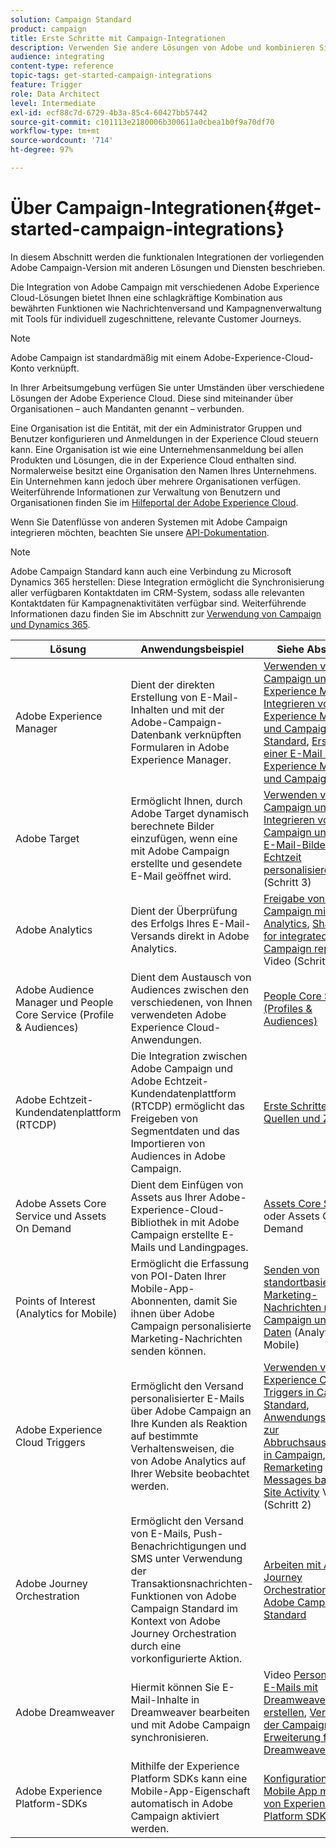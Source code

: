 ```yaml
---
solution: Campaign Standard
product: campaign
title: Erste Schritte mit Campaign-Integrationen
description: Verwenden Sie andere Lösungen von Adobe und kombinieren Sie ihre verschiedenen Funktionen mit Campaign.
audience: integrating
content-type: reference
topic-tags: get-started-campaign-integrations
feature: Trigger
role: Data Architect
level: Intermediate
exl-id: ecf88c7d-6729-4b3a-85c4-60427bb57442
source-git-commit: c101113e2180006b300611a0cbea1b0f9a70df70
workflow-type: tm+mt
source-wordcount: '714'
ht-degree: 97%

---
```


# Über Campaign-Integrationen{#get-started-campaign-integrations}

In diesem Abschnitt werden die funktionalen Integrationen der vorliegenden Adobe Campaign-Version mit anderen Lösungen und Diensten beschrieben.

Die Integration von Adobe Campaign mit verschiedenen Adobe Experience Cloud-Lösungen bietet Ihnen eine schlagkräftige Kombination aus bewährten Funktionen wie Nachrichtenversand und Kampagnenverwaltung mit Tools für individuell zugeschnittene, relevante Customer Journeys.

>[!NOTE]
>
> Adobe Campaign ist standardmäßig mit einem Adobe-Experience-Cloud-Konto verknüpft.

In Ihrer Arbeitsumgebung verfügen Sie unter Umständen über verschiedene Lösungen der Adobe Experience Cloud. Diese sind miteinander über Organisationen – auch Mandanten genannt – verbunden.

Eine Organisation ist die Entität, mit der ein Administrator Gruppen und Benutzer konfigurieren und Anmeldungen in der Experience Cloud steuern kann. Eine Organisation ist wie eine Unternehmensanmeldung bei allen Produkten und Lösungen, die in der Experience Cloud enthalten sind. Normalerweise besitzt eine Organisation den Namen Ihres Unternehmens. Ein Unternehmen kann jedoch über mehrere Organisationen verfügen. Weiterführende Informationen zur Verwaltung von Benutzern und Organisationen finden Sie im [Hilfeportal der Adobe Experience Cloud](https://experienceleague.adobe.com/docs/core-services/interface/manage-users-and-products/organizations.html?lang=de).

Wenn Sie Datenflüsse von anderen Systemen mit Adobe Campaign integrieren möchten, beachten Sie unsere [API-Dokumentation](../../api/using/get-started-apis.md).

>[!NOTE]
>
>Adobe Campaign Standard kann auch eine Verbindung zu Microsoft Dynamics 365 herstellen: Diese Integration ermöglicht die Synchronisierung aller verfügbaren Kontaktdaten im CRM-System, sodass alle relevanten Kontaktdaten für Kampagnenaktivitäten verfügbar sind. Weiterführende Informationen dazu finden Sie im Abschnitt zur [Verwendung von Campaign und Dynamics 365](../../integrating/using/d365-acs-get-started.md).


<table> 
 <thead> 
  <tr> 
   <th> Lösung<br /> </th> 
   <th> Anwendungsbeispiel<br /> </th> 
   <th> Siehe Abschnitt<br /> </th> 
  </tr> 
 </thead> 
 <tbody> 
  <tr> 
   <td> Adobe Experience Manager<br /> </td> 
   <td> Dient der direkten Erstellung von E-Mail-Inhalten und mit der Adobe-Campaign-Datenbank verknüpften Formularen in Adobe Experience Manager.<br /> </td> 
   <td> 
     <a href="../../integrating/using/integrating-with-experience-manager.md">Verwenden von Campaign und Experience Manager</a>, <a href="https://helpx.adobe.com/de/experience-manager/6-4/sites/administering/using/campaignstandard.html">Integrieren von Experience Manager und Campaign Standard</a>, <a href="https://gn.adobe.com/doc/standard/getting_started/de/ACS_AEM.html">Erstellen einer E-Mail mit Experience Manager und Campaign</a> 
    </td> 
  </tr> 
  <tr> 
   <td> Adobe Target<br /> </td> 
   <td> Ermöglicht Ihnen, durch Adobe Target dynamisch berechnete Bilder einzufügen, wenn eine mit Adobe Campaign erstellte und gesendete E-Mail geöffnet wird.<br /> </td> 
   <td> 
    <a href="../../integrating/using/about-campaign-target-integration.md">Verwenden von Campaign und Target</a>, <a href="https://experienceleague.adobe.com/docs/target/using/integrate/campaign-and-target.html">Integrieren von Campaign und Target</a>, <a href="https://helpx.adobe.com/de/marketing-cloud/how-to/email-marketing.html">E-Mail-Bilder in Echtzeit personalisieren</a> Video (Schritt 3)
    </td> 
  </tr> 
  <tr> 
   <td> Adobe Analytics<br /> </td> 
   <td> Dient der Überprüfung des Erfolgs Ihres E-Mail-Versands direkt in Adobe Analytics.<br /> </td> 
   <td> 
    <a href="../../integrating/using/about-campaign-analytics-integration.md">Freigabe von Daten in Campaign mit Analytics</a>, <a href="https://helpx.adobe.com/marketing-cloud/how-to/email-marketing.html">Share KPIs for integrated Campaign reporting</a> Video (Schritt 1))
    </td> 
  </tr> 
  <tr> 
   <td> Adobe Audience Manager und People Core Service (Profile &amp; Audiences)<br /> </td> 
   <td> Dient dem Austausch von Audiences zwischen den verschiedenen, von Ihnen verwendeten Adobe Experience Cloud-Anwendungen.<br /> </td> 
   <td> <a href="../../integrating/using/about-campaign-audience-manager-or-people-core-service-integration.md">People Core Service (Profiles &amp; Audiences)</a><br /> </td> 
  </tr> 
   <tr> 
   <td> Adobe Echtzeit-Kundendatenplattform (RTCDP)<br /> </td> 
   <td> Die Integration zwischen Adobe Campaign und Adobe Echtzeit-Kundendatenplattform (RTCDP) ermöglicht das Freigeben von Segmentdaten und das Importieren von Audiences in Adobe Campaign.</td>
   <td><a href="../../integrating/using/get-started-sources-destinations.md">Erste Schritte mit Quellen und Zielen</a></td>
  </tr> 
  <tr> 
   <td> Adobe Assets Core Service und Assets On Demand<br /> </td> 
   <td> Dient dem Einfügen von Assets aus Ihrer Adobe-Experience-Cloud-Bibliothek in mit Adobe Campaign erstellte E-Mails und Landingpages.<br /> </td> 
   <td> <a href="../../integrating/using/working-with-campaign-and-assets-core-service.md">Assets Core Service</a> oder Assets On Demand<br /> </td> 
  </tr> 
  <tr> 
   <td> Points of Interest (Analytics for Mobile)<br /> </td> 
   <td> Ermöglicht die Erfassung von POI-Daten Ihrer Mobile-App-Abonnenten, damit Sie ihnen über Adobe Campaign personalisierte Marketing-Nachrichten senden können.<br /> </td> 
   <td> <a href="../../integrating/using/about-campaign-points-of-interest-data-integration.md">Senden von standortbasierten Marketing-Nachrichten mit Campaign und POI-Daten</a> (Analytics for Mobile)<br /> </td> 
  </tr> 
  <tr> 
   <td> Adobe Experience Cloud Triggers<br /> </td> 
   <td> Ermöglicht den Versand personalisierter E-Mails über Adobe Campaign an Ihre Kunden als Reaktion auf bestimmte Verhaltensweisen, die von Adobe Analytics auf Ihrer Website beobachtet werden.<br /> </td> 
   <td> 
    <a href="../../integrating/using/about-adobe-experience-cloud-triggers.md">Verwenden von Experience Cloud Triggers in Campaign Standard</a>, <a href="../../integrating/using/abandonment-triggers-use-cases.md">Anwendungsbeispiele zur Abbruchsauslösung in Campaign</a>, <a href="https://helpx.adobe.com/marketing-cloud/how-to/email-marketing.html">Trigger Remarketing Messages based on Site Activity</a> Video (Schritt 2)
    </td> 
  </tr> 
    <tr> 
   <td> Adobe Journey Orchestration<br /> </td> 
   <td> Ermöglicht den Versand von E-Mails, Push-Benachrichtigungen und SMS unter Verwendung der Transaktionsnachrichten-Funktionen von Adobe Campaign Standard im Kontext von Adobe Journey Orchestration durch eine vorkonfigurierte Aktion.<br /> </td> 
   <td> <a href="https://experienceleague.adobe.com/docs/journeys/using/action-journeys/working-with-adobe-campaign.html?lang=de">Arbeiten mit Adobe Journey Orchestration und Adobe Campaign Standard</a><br /> </td> 
  </tr> 
  <tr> 
   <td> Adobe Dreamweaver<br /> </td> 
   <td> Hiermit können Sie E-Mail-Inhalte in Dreamweaver bearbeiten und mit Adobe Campaign synchronisieren.<br /> </td> 
   <td> 
    Video <a href="https://experienceleague.adobe.com/docs/campaign-learn/campaign-standard-tutorials/designing-content/email-designer/dreamweaver-integration.html">Personalisierte E-Mails mit Dreamweaver erstellen</a>, <a href="https://helpx.adobe.com/de/dreamweaver/using/working-with-dreamweaver-and-campaign.html">Verwenden der Campaign-Erweiterung für Dreamweaver</a> 
  </td> 
  </tr> 
  <tr> 
   <td> Adobe Experience Platform-SDKs<br /> </td> 
   <td> Mithilfe der Experience Platform SDKs kann eine Mobile-App-Eigenschaft automatisch in Adobe Campaign aktiviert werden.<br /> </td> 
   <td> <a href="https://helpx.adobe.com/de/campaign/kb/configuring-app-sdk.html">Konfiguration einer Mobile App mithilfe von Experience Platform SDKs</a><br /> </td> 
  </tr> 
 </tbody> 
</table>
